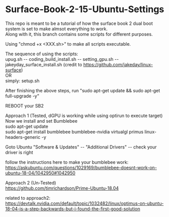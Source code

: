 # Surface-Book-2-15-Ubuntu-Settings
This repo is meant to be a tutorial of how the surface book 2 dual boot system is set to make almsot everything to work.  
Along with it, this branch contains some scripts for different purposes.  

Using "chmod +x <XXX.sh>" to make all scripts executable.  

The sequence of using the scripts:  
upug.sh -- coding_build_install.sh -- setting_gpu.sh -- jakeyday_surface_install.sh (credit to https://github.com/jakeday/linux-surface)  
OR  
simply:
setup.sh  

After finishing the above steps, run "sudo apt-get update && sudo apt-get full-upgrade -y"  

REBOOT your SB2  

Approach 1 (Tested, dGPU is working while using optirun to execute target)  
Now we install and set Bumblebee  
sudo apt-get update  
sudo apt-get install bumblebee bumblebee-nvidia virtualgl primus linux-headers-generic -y  

Goto Ubuntu "Software & Updates" -- "Additional Drivers" -- check your driver is right  

follow the instructions here to make your bumblebee work:  
https://askubuntu.com/questions/1029169/bumblebee-doesnt-work-on-ubuntu-18-04/1042950#1042950  

Approach 2 (Un-Tested)  
https://github.com/timrichardson/Prime-Ubuntu-18.04  

related to approach2: https://devtalk.nvidia.com/default/topic/1032482/linux/optimus-on-ubuntu-18-04-is-a-step-backwards-but-i-found-the-first-good-solution  


